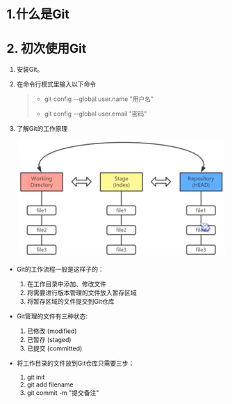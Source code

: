 # 1.什么是Git

# 2. 初次使用Git

1. 安装Git。

2. 在命令行模式里输入以下命令

   > - git config --global user.name "用户名"
   >
   > - git config --global user.email "密码"

3. 了解Git的工作原理

   ![image-20200511003156310](Git学习.assets/image-20200511003156310.png)

- Git的工作流程一般是这样子的：
  1. 在工作目录中添加、修改文件
  2. 将需要进行版本管理的文件放入暂存区域
  3. 将暂存区域的文件提交到Git仓库

- Git管理的文件有三种状态:
  1. 已修改 (modified)
  2. 已暂存 (staged)
  3. 已提交 (committed)

- 将工作目录的文件放到Git仓库只需要三步：
  1. git init
  2. git add filename
  3. git commit -m "提交备注"